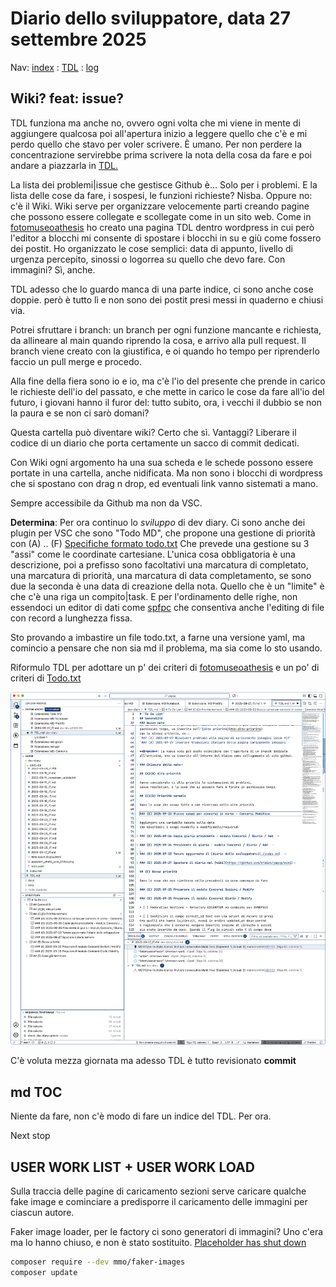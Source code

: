 # Diario dello sviluppatore, data 27 settembre 2025

Nav: [index](../index.md) : [TDL](../TDL.md) : [log](/storage/logs/laravel.log)

## Wiki? feat: issue?

TDL  funziona ma anche no, ovvero ogni volta che mi viene in mente di aggiungere qualcosa poi
all'apertura inizio a leggere quello che c'è e mi perdo quello che stavo per voler scrivere.
È umano. Per non perdere la concentrazione servirebbe prima scrivere la nota
della cosa da fare e poi andare a piazzarla in [TDL.](../TDL.md)

La lista dei problemi|issue che gestisce Github è... Solo per i problemi.
E la lista delle cose da fare, i sospesi, le funzioni richieste? Nisba.
Oppure no: c'è il Wiki. Wiki serve per organizzare velocemente
parti creando pagine che possono essere collegate e scollegate
come in un sito web. Come in [fotomuseoathesis](https://fotomuseoathesis.it/tech/)
ho creato una pagina TDL dentro wordpress in cui però l'editor a blocchi
mi consente di spostare i blocchi in su e giù come fossero dei postit.
Ho organizzato le cose semplici: data di appunto, livello di urgenza percepito,
sinossi o logorrea su quello che devo fare. Con immagini? Sì, anche.

TDL adesso che lo guardo manca di una parte indice, ci sono anche cose doppie.
però è tutto lì e non sono dei postit presi messi in quaderno e chiusi via.

Potrei sfruttare i branch: un branch per ogni funzione mancante e richiesta,
da allineare al main quando riprendo la cosa, e arrivo alla pull request.
Il branch viene creato con la giustifica, e oi quando ho tempo per riprenderlo
faccio un pull merge e procedo.

Alla fine della fiera sono io e io, ma c'è l'io del presente che prende in carico
le richieste dell'io del passato, e che mette in carico le cose da fare all'io del futuro,
i giovani hanno il furor del: tutto subito, ora, i vecchi il dubbio se non la paura e se non ci sarò domani?

Questa cartella può diventare wiki? Certo che sì. Vantaggi? Liberare il codice
di un diario che porta certamente un sacco di commit dedicati.

Con Wiki ogni argomento ha una sua scheda e le schede possono
essere portate in una cartella, anche nidificata. Ma non sono
i blocchi di wordpress che si spostano con drag n drop, ed
eventuali link vanno sistemati a mano.

Sempre accessibile da Github ma non da VSC.

**Determina**: Per ora continuo lo *sviluppo* di dev diary. Ci sono anche dei plugin
per VSC che sono "Todo MD", che propone una gestione di priorità con (A) .. (F)
[Specifiche formato todo.txt](https://github.com/todotxt/todo.txt)
Che prevede una gestione su 3 "assi" come le coordinate cartesiane. L'unica
cosa obbligatoria è una descrizione, poi a prefisso sono facoltativi
una marcatura di completato, una marcatura di priorità, una marcatura di data completamento, se sono due la seconda è una data di creazione della nota.
Quello che è un "limite" è che c'è una riga un compito|task.
E per l'ordinamento delle righe, non essendoci un editor di dati come
[spfpc](https://en.wikipedia.org/wiki/SPF/PC) che consentiva anche l'editing di
file con record a lunghezza fissa.

Sto provando a imbastire un file todo.txt, a farne una versione yaml,
ma comincio a pensare che non sia md il problema, ma sia come lo sto usando.

Riformulo TDL per adottare un p' dei criteri di [fotomuseoathesis](https://www.fotomuseoathesis.it/tech/1-todo-list/) e un po' di criteri di [Todo.txt](https://github.com/todotxt/todo.txt)

![lavori in corso su TDL](./Screenshot%202025-09-27%20alle%2011.10.48.png)

C'è voluta mezza giornata ma adesso TDL è tutto revisionato **commit**

## md TOC

Niente da fare, non c'è modo di fare un indice del TDL. Per ora.

Next stop 

## USER WORK LIST + USER WORK LOAD

Sulla traccia delle pagine di caricamento sezioni serve caricare qualche fake image
e cominciare a predisporre il caricamento delle immagini per ciascun autore.

Faker image loader, per le factory ci sono generatori di immagini?
Uno c'era ma lo hanno chiuso, e non è stato sostituito.
[Placeholder has shut down](https://fakerphp.org/formatters/image/)

```bash
composer require --dev mmo/faker-images
composer update
```
